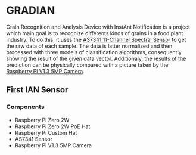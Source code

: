 # GRADIAN
Grain Recognition and Analysis Device with InstAnt Notification is a project which main goal is to recognize differents kinds of grains in a food plant industry. To do this, it uses the [AS7341 11-Channel Spectral Sensor](https://ams-osram.com/products/sensors/ambient-light-color-spectral-proximity-sensors/ams-as7341-11-channel-spectral-color-sensor) to get the raw data of each sample. The data is latter normalized and then processed with three models of classification algorithms, consequently showing the result of the given data vector. Additionaly, the results of the prediction can be physically compared with a picture taken by the [Raspberry Pi V1.3 5MP Camera](https://www.raspberrypi.com/documentation/accessories/camera.html).

## First IAN Sensor

### Components
* Raspberry Pi Zero 2W
* Raspberry Pi Zero 2W PoE Hat
* Raspberry Pi Custom Hat
* AS7341 Sensor
* Raspberry Pi V1.3 5MP Camera

